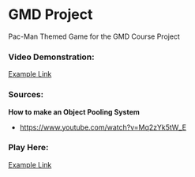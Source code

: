 # GMD Project
Pac-Man Themed Game for the GMD Course Project


### Video Demonstration:
[Example Link](https://www.google.com)

### Sources:

__How to make an Object Pooling System__ 
* https://www.youtube.com/watch?v=Mq2zYk5tW_E

### Play Here:
[Example Link](https://www.google.com)

